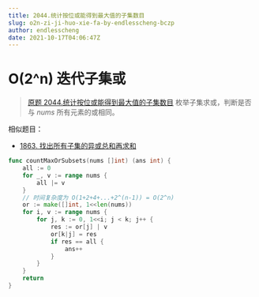```yaml
---
title: 2044.统计按位或能得到最大值的子集数目
slug: o2n-zi-ji-huo-xie-fa-by-endlesscheng-bczp
author: endlesscheng
date: 2021-10-17T04:06:47Z
---
```

# O(2^n) 迭代子集或
 
> [原题 2044.统计按位或能得到最大值的子集数目](https://leetcode.cn/problems/count-number-of-maximum-bitwise-or-subsets)
枚举子集求或，判断是否与 $\textit{nums}$ 所有元素的或相同。

相似题目：

- [1863. 找出所有子集的异或总和再求和](https://leetcode-cn.com/problems/sum-of-all-subset-xor-totals/)

```go
func countMaxOrSubsets(nums []int) (ans int) {
	all := 0
	for _, v := range nums {
		all |= v
	}
	// 时间复杂度为 O(1+2+4+...+2^(n-1)) = O(2^n)
	or := make([]int, 1<<len(nums))
	for i, v := range nums {
		for j, k := 0, 1<<i; j < k; j++ {
			res := or[j] | v
			or[k|j] = res
			if res == all {
				ans++
			}
		}
	}
	return
}
```
